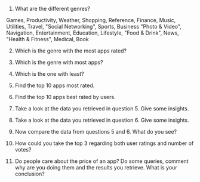 1. What are the different genres?

Games, Productivity, Weather, Shopping, Reference, Finance, Music, Utilities, Travel, "Social Networking", Sports, Business
"Photo & Video", Navigation, Entertainment, Education, Lifestyle, "Food & Drink", News, "Health & Fitness", Medical, Book

2. Which is the genre with the most apps rated?

3. Which is the genre with most apps?

4. Which is the one with least?

5. Find the top 10 apps most rated.

6. Find the top 10 apps best rated by users.

7. Take a look at the data you retrieved in question 5. Give some insights.

8. Take a look at the data you retrieved in question 6. Give some insights.

9. Now compare the data from questions 5 and 6. What do you see?

10. How could you take the top 3 regarding both user ratings and number of votes?

11. Do people care about the price of an app? Do some queries, comment why are you doing them and the results you retrieve. What is your conclusion?
